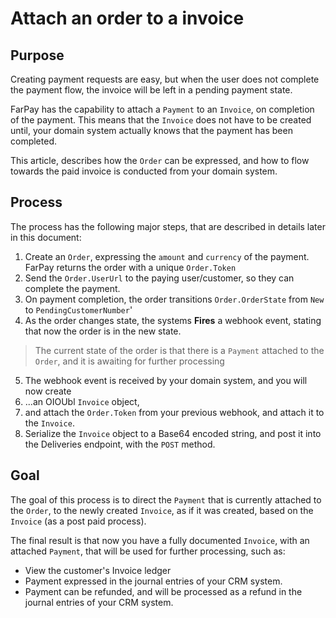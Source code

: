 # Attach an order to a invoice

## Purpose

Creating payment requests are easy, but when the user does not complete the payment flow,
the invoice will be left in a pending payment state.

FarPay has the capability to attach a `Payment` to an `Invoice`, on completion of the payment.
This means that the `Invoice` does not have to be created until, your domain system actually knows
that the payment has been completed.

This article, describes how the `Order` can be expressed, and how to flow towards the paid invoice
is conducted from your domain system.

## Process

The process has the following major steps, that are described in details later in this document:

1. Create an `Order`, expressing the `amount` and `currency` of the payment. FarPay returns the order with a unique
   `Order.Token`
2. Send the `Order.UserUrl` to the paying user/customer, so they can complete the payment.
3. On payment completion, the order transitions `Order.OrderState` from `New` to `PendingCustomerNumber`'
4. As the order changes state, the systems **Fires** a webhook event, stating that now the order is in the new state.

> The current state of the order is that there is a `Payment` attached to the `Order`, and it is awaiting for further
> processing

5. The webhook event is received by your domain system, and you will now create
6. ...an OIOUbl `Invoice` object,
7. and attach the `Order.Token` from your previous webhook, and attach it to the `Invoice`.
8. Serialize the `Invoice` object to a Base64 encoded string, and post it into the Deliveries endpoint, with the `POST`
   method.

## Goal

The goal of this process is to direct the `Payment` that is currently attached to the `Order`, to the newly created
`Invoice`, as if
it was created, based on the `Invoice` (as a post paid process).

The final result is that now you have a fully documented `Invoice`, with an attached `Payment`, that will be used for
further processing, such as:

* View the customer's Invoice ledger
* Payment expressed in the journal entries of your CRM system.
* Payment can be refunded, and will be processed as a refund in the journal entries of your CRM system.

